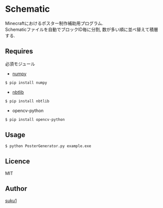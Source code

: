 # Schematic
Minecraftにおけるポスター制作補助用プログラム.  
Schematicファイルを自動でブロックID毎に分割, 数が多い順に並べ替えて積層する. 

## Requires  
必須モジュール  
 - [numpy](https://github.com/numpy/numpy)
```bash
$ pip install numpy
```
 - [nbtlib](https://github.com/vberlier/nbtlib)  
```bash
$ pip install nbtlib
```
 - opencv-python
```bash
$ pip install opencv-python
```

## Usage
```bash
$ python PosterGenerator.py example.exe
```

## Licence

MIT

## Author

[suku1](https://github.com/suku1)
